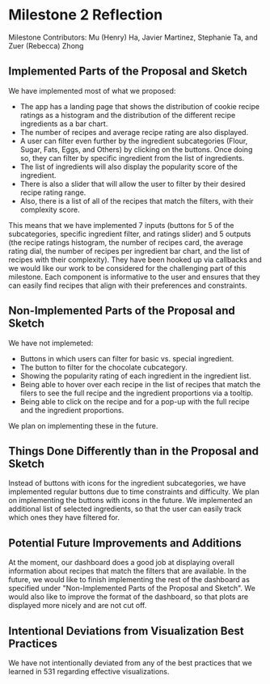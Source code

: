 # Milestone 2 Reflection

Milestone Contributors: Mu (Henry) Ha, Javier Martinez, Stephanie Ta, and Zuer (Rebecca) Zhong

## Implemented Parts of the Proposal and Sketch

We have implemented most of what we proposed:

- The app has a landing page that shows the distribution of cookie recipe ratings as a histogram and the distribution of the different recipe ingredients as a bar chart.
- The number of recipes and average recipe rating are also displayed.
- A user can filter even further by the ingredient subcategories (Flour, Sugar, Fats, Eggs, and Others) by clicking on the buttons. Once doing so, they can filter by specific ingredient from the list of ingredients.
- The list of ingredients will also display the popularity score of the ingredient.
- There is also a slider that will allow the user to filter by their desired recipe rating range.
- Also, there is a list of all of the recipes that match the filters, with their complexity score.

This means that we have implemented 7 inputs (buttons for 5 of the subcategories, specific ingredient filter, and ratings slider) and 5 outputs (the recipe ratings histogram, the number of recipes card, the average rating dial, the number of recipes per ingredient bar chart, and the list of recipes with their complexity). They have been hooked up via callbacks and we would like our work to be considered for the challenging part of this milestone. Each component is informative to the user and ensures that they can easily find recipes that align with their preferences and constraints.

## Non-Implemented Parts of the Proposal and Sketch

We have not implemeted:

- Buttons in which users can filter for basic vs. special ingredient.
- The button to filter for the chocolate cubcategory.
- Showing the popularity rating of each ingredient in the ingredient list.
- Being able to hover over each recipe in the list of recipes that match the filers to see the full recipe and the ingredient proportions via a tooltip.
- Being able to click on the recipe and for a pop-up with the full recipe and the ingredient proportions.

We plan on implementing these in the future.

## Things Done Differently than in the Proposal and Sketch

Instead of buttons with icons for the ingredient subcategories, we have implemented regular buttons due to time constraints and difficulty. We plan on implementing the buttons with icons in the future.
We implemented an additional list of selected ingredients, so that the user can easily track which ones they have filtered for.

## Potential Future Improvements and Additions

At the moment, our dashboard does a good job at displaying overall information about recipes that match the filters that are available. In the future, we would like to finish implementing the rest of the dashboard as specified under "Non-Implemented Parts of the Proposal and Sketch". We would also like to improve the format of the dashboard, so that plots are displayed more nicely and are not cut off.

## Intentional Deviations from Visualization Best Practices

We have not intentionally deviated from any of the best practices that we learned in 531 regarding effective visualizations.